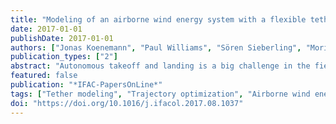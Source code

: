 ```yaml
---
title: "Modeling of an airborne wind energy system with a flexible tether model for the optimization of landing trajectories"
date: 2017-01-01
publishDate: 2017-01-01
authors: ["Jonas Koenemann", "Paul Williams", "Sören Sieberling", "Moritz Diehl"]
publication_types: ["2"]
abstract: "Autonomous takeoff and landing is a big challenge in the field of airborne wind energy. We propose numerical methods in order to optimize flight trajectories of a tethered aircraft. These flight trajectories yield a baseline for analyzing takeoff or landing performance. In this paper, we optimize for a landing strategy that uses the winch to decelerate the aircraft after touchdown. A complete optimal control formulation with differential algebraic equations for the system dynamics is derived. For avoiding tether collision with the ground, we employ a quasi-static tether model that treats both the tether sag and elasticity. It is a novelty in airborne wind energy trajectory optimization to solve for the tether shape as part of the optimization problem."
featured: false
publication: "*IFAC-PapersOnLine*"
tags: ["Tether modeling", "Trajectory optimization", "Airborne wind energy"]
doi: "https://doi.org/10.1016/j.ifacol.2017.08.1037"
---
```


